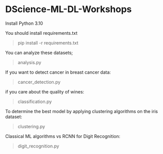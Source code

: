 # DScience-ML-DL-Workshops

Install Python 3.10

You should install requirements.txt
> pip install -r requirements.txt

You can analyze these datasets;
> analysis.py

If you want to detect cancer in breast cancer data:
> cancer_detection.py

if you care about the quality of wines:
> classification.py

To determine the best model by applying clustering algorithms on the iris dataset:
> clustering.py

Classical ML algorithms vs RCNN for Digit Recognition:
> digit_recognition.py
